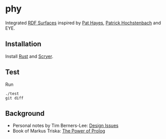 # phy

Integrated [RDF Surfaces](https://w3c-cg.github.io/rdfsurfaces/) inspired by
[Pat Hayes](https://en.wikipedia.org/wiki/Pat_Hayes), [Patrick Hochstenbach](https://patrickhochstenbach.net/) and EYE.

## Installation

Install [Rust](https://www.rust-lang.org/tools/install) and [Scryer](https://github.com/mthom/scryer-prolog#installing-scryer-prolog).

## Test
Run
```
./test
git diff
```
## Background

- Personal notes by Tim Berners-Lee: [Design Issues](https://www.w3.org/DesignIssues/)
- Book of Markus Triska: [The Power of Prolog](https://www.metalevel.at/prolog)
